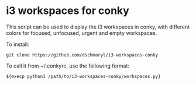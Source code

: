 # i3 workspaces for conky

This script can be used to display the i3 workspaces in conky, with different colors for focused, unfocused, urgent and empty workspaces.

To install:

    git clone https://github.com/dschmaryl/i3-workspaces-conky

To call it from ~/.conkyrc, use the following format:

    ${execp python3 /path/to/i3-workspaces-conky/workspaces.py}
